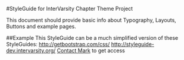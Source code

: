 #StyleGuide for InterVarsity Chapter Theme Project

This document should provide basic info about Typography, Layouts, Buttons and example pages.

##Example
This StyleGuide can be a much simplified version of these StyleGuides:
http://getbootstrap.com/css/
http://styleguide-dev.intervarsity.org/
[Contact Mark](http://intervarsity.org/contact/15309) to get access
